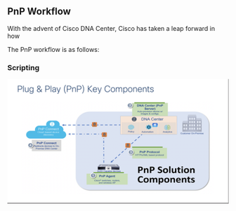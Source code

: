## PnP Workflow
With the advent of Cisco DNA Center, Cisco has taken a leap forward in how 




The PnP workflow is as follows:

### Scripting


![json](images/pnp-workflow.png?raw=true "Import JSON")



